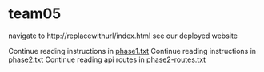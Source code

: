 # team05

navigate to http://replacewithurl/index.html see our deployed website

Continue reading instructions in [phase1.txt](./phase1.txt)
Continue reading instructions in [phase2.txt](./phase2.txt)
Continue reading api routes in [phase2-routes.txt](./phase2-routes.txt)
